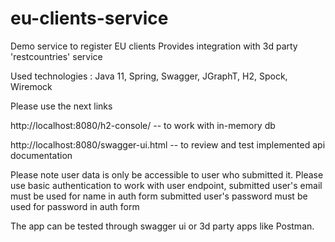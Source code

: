 # eu-clients-service
Demo service to register EU clients
Provides integration with 3d party 'restcountries' service
    
Used technologies : Java 11, Spring, Swagger, JGraphT, H2, Spock, Wiremock

Please use the next links

http://localhost:8080/h2-console/ -- to work with in-memory db

http://localhost:8080/swagger-ui.html -- to review and test implemented api documentation

Please note user data is only be accessible to user who submitted it. 
Please use basic authentication to work with user endpoint, 
submitted user's email must be used for name in auth form
submitted user's password must be used for password in auth form

The app can be tested through swagger ui or 3d party apps like Postman. 